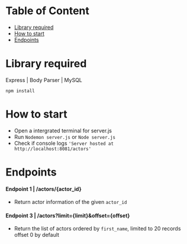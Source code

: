 <!-- omit in toc -->
# Table of Content

- [Library required](#library-required)
- [How to start](#how-to-start)
- [Endpoints](#endpoints)

# Library required

Express | Body Parser | MySQL

```
npm install
```

# How to start

- Open a intergrated terminal for server.js
- Run `Nodemon server.js` or `Node server.js`
- Check if console logs `'Server hosted at http://localhost:8081/actors'`

# Endpoints

<h4> Endpoint 1 | /actors/{actor_id} </h4>

- Return actor information of the given `actor_id`

<h4> Endpoint 3 | /actors?limit={limit}&offset={offset} </h4>

- Return the list of actors ordered by `first_name`, limited to 20 records offset 0 by default
